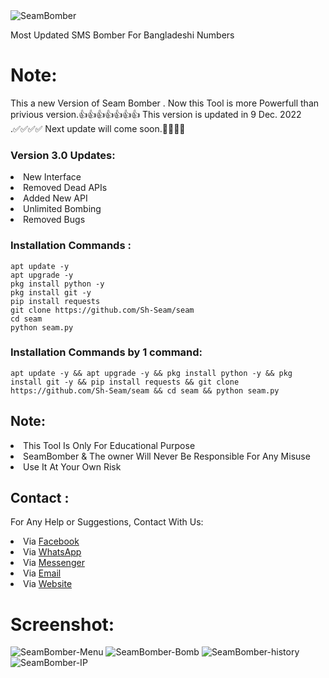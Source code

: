 <img src="file/men.png" alt="SeamBomber">

Most Updated SMS Bomber For Bangladeshi Numbers

# Note:

This a new Version of Seam Bomber . Now this Tool is more Powerfull than privious version.👍👍👍👍👍👍👍
This version is updated in 9 Dec. 2022 .✅✅✅✅
Next update will come soon.🥳🥳🥳🥳

### Version 3.0 Updates:
<li>New Interface</li>
<li>Removed Dead APIs</li>
<li>Added New API</li>
<li>Unlimited Bombing</li>
<li>Removed Bugs</li>

### Installation Commands :
``` shell script
apt update -y
apt upgrade -y
pkg install python -y
pkg install git -y
pip install requests
git clone https://github.com/Sh-Seam/seam
cd seam
python seam.py
```

### Installation Commands by 1 command:

``` shell script
apt update -y && apt upgrade -y && pkg install python -y && pkg install git -y && pip install requests && git clone https://github.com/Sh-Seam/seam && cd seam && python seam.py
```

## Note:
<li>This Tool Is Only For Educational Purpose</li>
<li>SeamBomber & The owner Will Never Be Responsible For Any Misuse</li>
<li>Use It At Your Own Risk</li>

## Contact :
For Any Help or Suggestions, Contact With Us:
<li> Via <a href="https://wwww.facebook.com/sh.seam.0">Facebook</a>
<li> Via <a href="https://chat.whatsapp.com/G27GqrQZiBbGrfj6BHDsBi">WhatsApp</a>
<li> Via <a href="https://m.me/sh.seam.0">Messenger</a>
<li> Via <a href="mailto: shseam01@gmail.com">Email</a>
<li> Via <a href="https://sh-seam.github.io/Twist-X/Bar.html">Website</a>


# Screenshot:
<img src="file/men.jpg" alt="SeamBomber-Menu">
<img src="file/bomb.jpg" alt="SeamBomber-Bomb">
<img src="file/his.jpg" alt="SeamBomber-history">
<img src="file/ip.jpg" alt="SeamBomber-IP">




